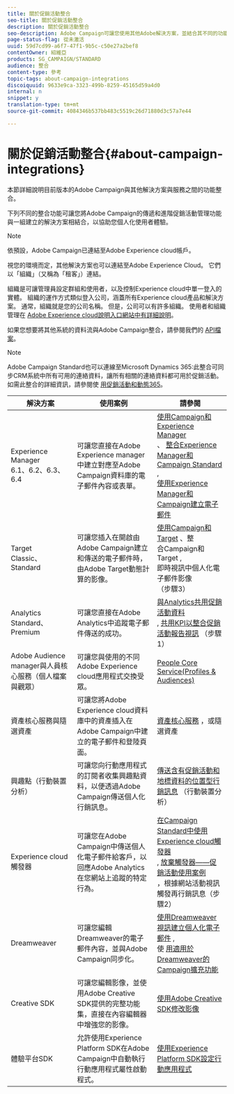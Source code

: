 ```yaml
---
title: 關於促銷活動整合
seo-title: 關於促銷活動整合
description: 關於促銷活動整合
seo-description: Adobe Campaign可讓您使用其他Adobe解決方案，並結合其不同的功能。
page-status-flag: 從未激活
uuid: 59d7cd99-a6f7-47f1-9b5c-c50e27a2bef8
contentOwner: 紹維亞
products: SG_CAMPAIGN/STANDARD
audience: 整合
content-type: 參考
topic-tags: about-campaign-integrations
discoiquuid: 9633e9ca-3323-499b-8259-45165d59a4d0
internal: n
snippet: y
translation-type: tm+mt
source-git-commit: 4084346b537bb483c5519c26d71880d3c57a7e44

---
```



# 關於促銷活動整合{#about-campaign-integrations}

本節詳細說明目前版本的Adobe Campaign與其他解決方案與服務之間的功能整合。

下列不同的整合功能可讓您將Adobe Campaign的傳遞和進階促銷活動管理功能與一組建立的解決方案相結合，以協助您個人化使用者體驗。

>[!NOTE]
>
> 依預設，Adobe Campaign已連結至Adobe Experience cloud帳戶。

視您的環境而定，其他解決方案也可以連結至Adobe Experience Cloud。 它們以「組織」（又稱為「租客」）連結。

組織是可讓管理員設定群組和使用者，以及控制Experience cloud中單一登入的實體。 組織的運作方式類似登入公司，涵蓋所有Experience cloud產品和解決方案。 通常，組織就是您的公司名稱。 但是，公司可以有許多組織。 使用者和組織管理在 [Adobe Experience cloud說明入口網站中有詳細說明](https://marketing.adobe.com/resources/help/en_US/mcloud/organizations.html)。

如果您想要將其他系統的資料流與Adobe Campaign整合，請參閱我們的 [API檔案](https://docs.campaign.adobe.com/doc/standard/en/api/ACS_API.html)。

>[!NOTE]
>
>Adobe Campaign Standard也可以連線至Microsoft Dynamics 365:此整合可同步CRM系統中所有可用的連絡資料，讓所有相關的連絡資料都可用於促銷活動。 如需此整合的詳細資訊，請參閱使 [用促銷活動和動態365](https://helpx.adobe.com/campaign/kb/acs-ms-dynamics.html)。


<table> 
 <thead> 
  <tr> 
   <th> 解決方案<br /> </th> 
   <th> 使用案例<br /> </th> 
   <th> 請參閱<br /> </th> 
  </tr> 
 </thead> 
 <tbody> 
  <tr> 
   <td> Experience Manager<br /> 6.1、6.2、6.3、6.4<br /> </td> 
   <td> 可讓您直接在Adobe Experience manager中建立對應至Adobe Campaign資料庫的電子郵件內容或表單。<br /> </td> 
   <td> 
     <a href="../../integrating/using/integrating-with-experience-manager.md">使用Campaign和Experience Manager</a><br/>、 <a href="https://helpx.adobe.com/experience-manager/6-4/sites/administering/using/campaignstandard.html">整合Experience Manager和Campaign Standard</a> , <br/><a href="https://docs.campaign.adobe.com/doc/standard/getting_started/en/ACS_AEM.html">使用Experience Manager和Campaign建立電子郵件</a> 
    </td> 
  </tr> 
  <tr> 
   <td> Target<br /> Classic、Standard<br /> </td> 
   <td> 可讓您插入在開啟由Adobe Campaign建立和傳送的電子郵件時，由Adobe Target動態計算的影像。<br /> </td> 
   <td> 
    <a href="../../integrating/using/about-campaign-target-integration.md">使用Campaign和Target</a> 、整 <br/>合Campaign和Target <a href="https://marketing.adobe.com/resources/help/en_US/target/a4t/c_campaign_and_target.html">,</a><br/>即時視訊中個人化電子郵件影像 <a href="https://helpx.adobe.com/marketing-cloud/how-to/email-marketing.html"></a> （步驟3）
    </td> 
  </tr> 
  <tr> 
   <td> Analytics<br /> Standard、Premium <br /> </td> 
   <td> 可讓您直接在Adobe Analytics中追蹤電子郵件傳送的成功。<br /> </td> 
   <td> 
    <a href="../../integrating/using/about-campaign-analytics-integration.md">與Analytics共用促銷活動資料</a><br/>, <a href="https://helpx.adobe.com/marketing-cloud/how-to/email-marketing.html">共用KPI以整合促銷活動報告視訊</a> （步驟1）
    </td> 
  </tr> 
  <tr> 
   <td> Adobe Audience manager與人員核心服務（個人檔案與觀眾）<br /> </td> 
   <td> 可讓您與使用的不同Adobe Experience cloud應用程式交換受眾。<br /> </td> 
   <td> <a href="../../integrating/using/about-campaign-audience-manager-or-people-core-service-integration.md">People Core Service(Profiles &amp; Audiences)</a><br /> </td> 
  </tr> 
  <tr> 
   <td> 資產核心服務與隨選資產<br /> </td> 
   <td> 可讓您將Adobe Experience cloud資料庫中的資產插入在Adobe Campaign中建立的電子郵件和登陸頁面。<br /> </td> 
   <td> <a href="../../integrating/using/working-with-campaign-and-assets-core-service.md">資產核心服務</a> ，或隨選資產<br /> </td> 
  </tr> 
  <tr> 
   <td> 興趣點（行動裝置分析）<br /> </td> 
   <td> 可讓您向行動應用程式的訂閱者收集興趣點資料，以便透過Adobe Campaign傳送個人化行銷訊息。<br /> </td> 
   <td> <a href="../../integrating/using/about-campaign-points-of-interest-data-integration.md">傳送含有促銷活動和地標資料的位置型行銷訊息</a> （行動裝置分析）<br /> </td> 
  </tr> 
  <tr> 
   <td> Experience cloud觸發器<br /> </td> 
   <td> 可讓您在Adobe Campaign中傳送個人化電子郵件給客戶，以回應Adobe Analytics在您網站上追蹤的特定行為。<br /> </td> 
   <td> 
    <a href="../../integrating/using/about-adobe-experience-cloud-triggers.md">在Campaign Standard中使用Experience cloud觸發器</a><br/>, <a href="../../integrating/using/abandonment-triggers-use-cases.md">放棄觸發器——促銷活動使用案例</a><br/>，根據網站活動視訊 <a href="https://helpx.adobe.com/marketing-cloud/how-to/email-marketing.html"></a> 觸發再行銷訊息（步驟2）
    </td> 
  </tr> 
  <tr> 
   <td> Dreamweaver<br /> </td> 
   <td> 可讓您編輯Dreamweaver的電子郵件內容，並與Adobe Campaign同步化。<br /> </td> 
   <td> 
    <a href="https://helpx.adobe.com/campaign/kt/acs/using/acs-dreamweaver-integration-feature-video-use.html">使用Dreamweaver視訊建立個人化電子郵件</a> , <br/>使 <a href="https://helpx.adobe.com/dreamweaver/using/working-with-dreamweaver-and-campaign.html">用適用於Dreamweaver的Campaign擴充功能</a> 
  </td> 
  </tr> 
  <tr> 
   <td> Creative SDK<br /> </td> 
   <td> 可讓您編輯影像，並使用Adobe Creative SDK提供的完整功能集，直接在內容編輯器中增強您的影像。<br /> </td> 
   <td> <a href="../../designing/using/images.md#modifying-images-with-the-adobe-creative-sdk">使用Adobe Creative SDK修改影像</a><br /> </td> 
  </tr> 
  <tr> 
   <td> 體驗平台SDK<br /> </td> 
   <td> 允許使用Experience Platform SDK在Adobe Campaign中自動執行行動應用程式屬性啟動程式。<br /> </td> 
   <td> <a href="https://helpx.adobe.com/campaign/kb/configuring-app-sdk.html">使用Experience Platform SDK設定行動應用程式</a><br /> </td> 
  </tr> 
 </tbody> 
</table>

